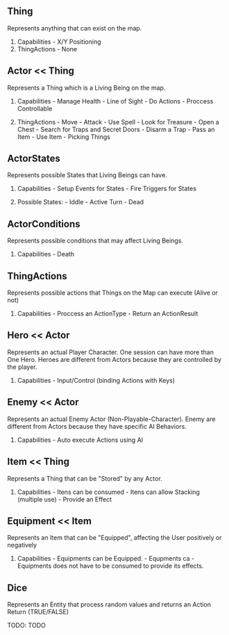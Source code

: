 ## Thing
  Represents anything that can exist on the map.

  1. Capabilities
    - X/Y Positioning
  2. ThingActions
    - None

## Actor << Thing
  Represents a Thing which is a Living Being on the map.

  1. Capabilities
    - Manage Health
    - Line of Sight
    - Do Actions
    - Proccess Controllable

  2. ThingActions
    - Move
    - Attack
    - Use Spell
    - Look for Treasure
    - Open a Chest
    - Search for Traps and Secret Doors
    - Disarm a Trap
    - Pass an Item
    - Use Item
    - Picking Things

## ActorStates
  Represents possible States that Living Beings can have.

  1. Capabilities
    - Setup Events for States
    - Fire Triggers for States

  2. Possible States:
    - Iddle
    - Active Turn
    - Dead

## ActorConditions
  Represents possible conditions that may affect Living Beings.

  1. Capabilities
    - Death

## ThingActions
  Represents possible actions that Things on the Map can execute (Alive or not)

  1. Capabilities
    - Proccess an ActionType
    - Return an ActionResult

## Hero << Actor
  Represents an actual Player Character. One session can have more than One Hero.
  Heroes are different from Actors because they are controlled by the player.

  1. Capabilities
    - Input/Control (binding Actions with Keys)

## Enemy << Actor
  Represents an actual Enemy Actor (Non-Playable-Character).
  Enemy are different from Actors because they have specific AI Behaviors.

  1. Capabilities
    - Auto execute Actions using AI

## Item << Thing
  Represents a Thing that can be "Stored" by any Actor.

  1. Capabilities
    - Itens can be consumed
    - Itens can allow Stacking (multiple use)
    - Provide an Effect

## Equipment << Item
  Represents an Item that can be "Equipped", affecting the User positively or negatively

  1. Capabilities
    - Equipments can be Equipped.
    - Equpments ca
    - Equipments does not have to be consumed to provide its effects.

## Dice
  Represents an Entity that process random values and returns an Action Return (TRUE/FALSE)

TODO: TODO

